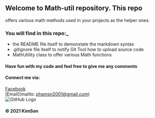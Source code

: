## Welcome to Math-util repository. This repo 
offers various math methods used in your projects as the helper ones.

### You will  find in this repo:_
* the README file itself to demonstate the markdown syntax
* .gitignore file itself to notify Git Tool how to upload source code
* MathUtility class to offer various Math functions


#### Have fun with my code and feel free to give me any comments

#### Connect me via:
[Facebook](https://www.facebook.com/profile.php?id=100006347771301)  
[Email](mailto: phamsn2001@gmail.com)  
![GitHub Logo](https://github.com/phamsn2001/math-util/blob/main/unnamed.jpg)


#### © 2021 KimSon